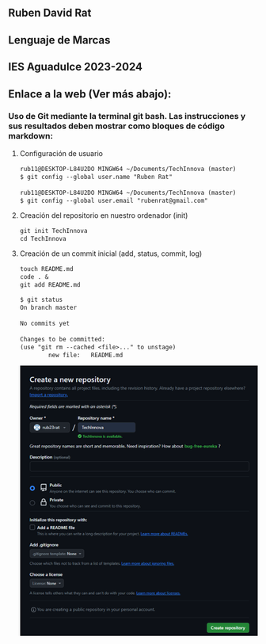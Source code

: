 ## Ruben David Rat
## Lenguaje de Marcas
## IES Aguadulce 2023-2024
## Enlace a la web (Ver más abajo):

### Uso de Git mediante la terminal git bash. Las instrucciones y sus resultados deben mostrar como bloques de código markdown:

1. Configuración de usuario

    ```
    rub11@DESKTOP-L84U2DO MINGW64 ~/Documents/TechInnova (master)
    $ git config --global user.name "Ruben Rat"

    rub11@DESKTOP-L84U2DO MINGW64 ~/Documents/TechInnova (master)
    $ git config --global user.email "rubenrat@gmail.com"
    ```

1. Creación del repositorio en nuestro ordenador (init)

    ```
    git init TechInnova
    cd TechInnova
    ```

1.  Creación de un commit inicial (add, status, commit, log)
    ```
    touch README.md
    code . &
    git add README.md
    ```

    ```
    $ git status
    On branch master

    No commits yet

    Changes to be committed:
    (use "git rm --cached <file>..." to unstage)
            new file:   README.md
    ```
    ![](/capturas/Imagen1.png)